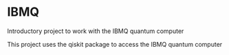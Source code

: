 # IBMQ
Introductory project to work with the IBMQ quantum computer

This project uses the qiskit package to access the IBMQ quantum computer

